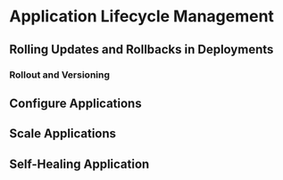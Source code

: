 # Application Lifecycle Management

## Rolling Updates and Rollbacks in Deployments

### Rollout and Versioning



## Configure Applications

## Scale Applications

## Self-Healing Application